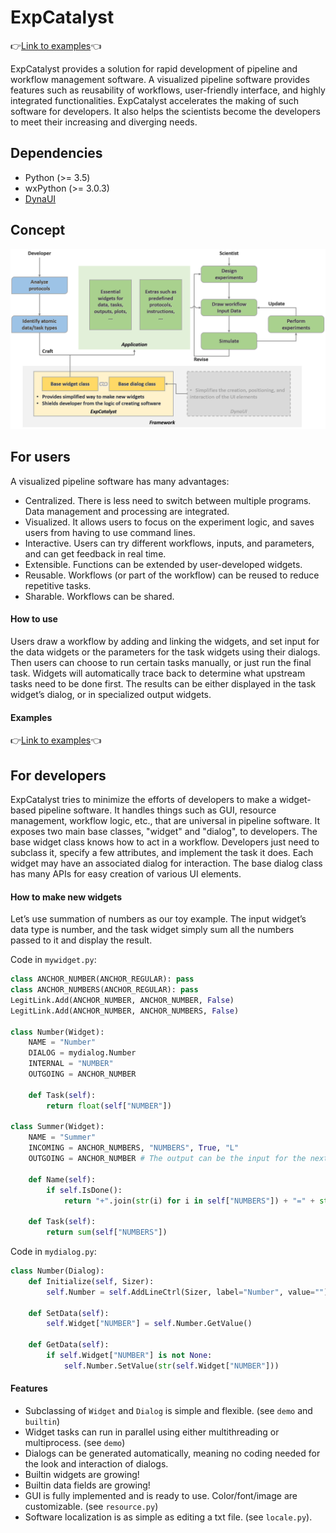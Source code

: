 # ExpCatalyst
:point_right:[Link to examples](https://ncbi-hackathons.github.io/ExpCatalyst/):point_left:

ExpCatalyst provides a solution for rapid development of pipeline and workflow management software. A visualized pipeline software provides features such as reusability of workflows, user-friendly interface, and highly integrated functionalities. ExpCatalyst accelerates the making of such software for developers. It also helps the scientists become the developers to meet their increasing and diverging needs.

## Dependencies
* Python (>= 3.5)
* wxPython (>= 3.0.3)
* [DynaUI](https://github.com/yadizhou/DynaUI)

## Concept
![Concept](assets/img/concept.png)

## For users
A visualized pipeline software has many advantages:
* Centralized. There is less need to switch between multiple programs. Data management and processing are integrated.
* Visualized. It allows users to focus on the experiment logic, and saves users from having to use command lines.
* Interactive. Users can try different workflows, inputs, and parameters, and can get feedback in real time.
* Extensible. Functions can be extended by user-developed widgets.
* Reusable. Workflows (or part of the workflow) can be reused to reduce repetitive tasks.
* Sharable. Workflows can be shared.

#### How to use
Users draw a workflow by adding and linking the widgets, and set input for the data widgets or the parameters for the task widgets using their dialogs. Then users can choose to run certain tasks manually, or just run the final task. Widgets will automatically trace back to determine what upstream tasks need to be done first. The results can be either displayed in the task widget’s dialog, or in specialized output widgets.

#### Examples
:point_right:[Link to examples](https://ncbi-hackathons.github.io/ExpCatalyst/):point_left:

## For developers
ExpCatalyst tries to minimize the efforts of developers to make a widget-based pipeline software. It handles things such as GUI, resource management, workflow logic, etc., that are universal in pipeline software. It exposes two main base classes, "widget" and "dialog", to developers. The base widget class knows how to act in a workflow. Developers just need to subclass it, specify a few attributes, and implement the task it does. Each widget may have an associated dialog for interaction. The base dialog class has many APIs for easy creation of various UI elements.

#### How to make new widgets
Let’s use summation of numbers as our toy example. The input widget’s data type is number, and the task widget simply sum all the numbers passed to it and display the result.

Code in `mywidget.py`:
```python
class ANCHOR_NUMBER(ANCHOR_REGULAR): pass
class ANCHOR_NUMBERS(ANCHOR_REGULAR): pass
LegitLink.Add(ANCHOR_NUMBER, ANCHOR_NUMBER, False)
LegitLink.Add(ANCHOR_NUMBER, ANCHOR_NUMBERS, False)

class Number(Widget):
    NAME = "Number"
    DIALOG = mydialog.Number
    INTERNAL = "NUMBER"
    OUTGOING = ANCHOR_NUMBER

    def Task(self):
        return float(self["NUMBER"])

class Summer(Widget):
    NAME = "Summer"
    INCOMING = ANCHOR_NUMBERS, "NUMBERS", True, "L"
    OUTGOING = ANCHOR_NUMBER # The output can be the input for the next summer

    def Name(self):
        if self.IsDone():
            return "+".join(str(i) for i in self["NUMBERS"]) + "=" + str(self["OUT"])

    def Task(self):
        return sum(self["NUMBERS"])
```

Code in `mydialog.py`:
```python
class Number(Dialog):
    def Initialize(self, Sizer):
        self.Number = self.AddLineCtrl(Sizer, label="Number", value="")

    def SetData(self):
        self.Widget["NUMBER"] = self.Number.GetValue()

    def GetData(self):
        if self.Widget["NUMBER"] is not None:
            self.Number.SetValue(str(self.Widget["NUMBER"]))
```

#### Features
* Subclassing of `Widget` and `Dialog` is simple and flexible. (see `demo` and `builtin`)
* Widget tasks can run in parallel using either multithreading or multiprocess. (see `demo`)
* Dialogs can be generated automatically, meaning no coding needed for the look and interaction of dialogs.
* Builtin widgets are growing!
* Builtin data fields are growing!
* GUI is fully implemented and is ready to use. Color/font/image are customizable. (see `resource.py`)
* Software localization is as simple as editing a txt file. (see `locale.py`).


